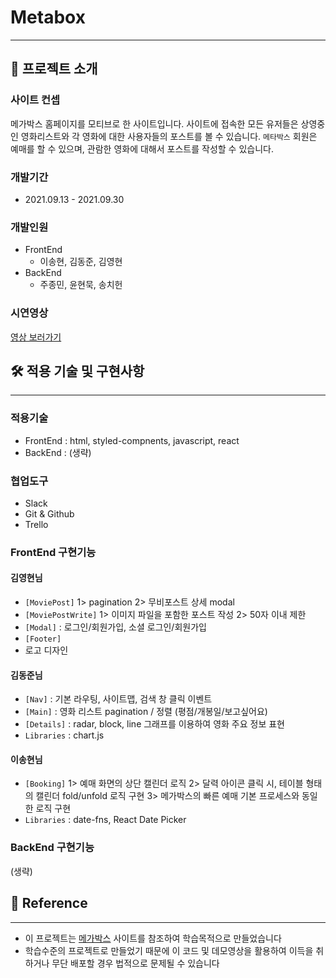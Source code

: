 # Metabox

---

## 🚂 프로젝트 소개

### 사이트 컨셉

메가박스 홈페이지를 모티브로 한 사이트입니다. 사이트에 접속한 모든 유저들은 상영중인 영화리스트와 각 영화에 대한 사용자들의 포스트를 볼 수 있습니다. `메타박스` 회원은 예매를 할 수 있으며, 관람한 영화에 대해서 포스트를 작성할 수 있습니다.

### 개발기간

- 2021.09.13 - 2021.09.30

### 개발인원

- FrontEnd
  - 이송현, 김동준, 김영현
- BackEnd
  - 주종민, 윤현묵, 송치헌

### 시연영상

[영상 보러가기](https://www.youtube.com/watch?v=PkHOsGvFzec)

## 🛠 적용 기술 및 구현사항

---

### 적용기술

- FrontEnd : html, styled-compnents, javascript, react
- BackEnd : (생략)

### 협업도구

- Slack
- Git & Github
- Trello

### FrontEnd 구현기능

#### 김영현님

- `[MoviePost]`
1> pagination 
2> 무비포스트 상세 modal
- `[MoviePostWrite]`
1> 이미지 파일을 포함한 포스트 작성
2> 50자 이내 제한
- `[Modal]` : 로그인/회원가입, 소셜 로그인/회원가입 
- `[Footer]` 
- 로고 디자인

#### 김동준님

- `[Nav]` : 기본 라우팅, 사이트맵, 검색 창 클릭 이벤트
- `[Main]` : 영화 리스트 pagination / 정렬 (평점/개봉일/보고싶어요)
- `[Details]` : radar, block, line 그래프를 이용하여 영화 주요 정보 표현
- `Libraries` : chart.js
#### 이송현님

- `[Booking]`
1> 예매 화면의 상단 캘린더 로직
2> 달력 아이콘 클릭 시, 테이블 형태의 캘린더 fold/unfold 로직 구현
3> 메가박스의 빠른 예매 기본 프로세스와 동일한 로직 구현
- `Libraries` : date-fns, React Date Picker

### BackEnd 구현기능

(생략)

## 📃 Reference

---

- 이 프로젝트는 [메가박스](https://www.megabox.co.kr/) 사이트를 참조하여 학습목적으로 만들었습니다
- 학습수준의 프로젝트로 만들었기 때문에 이 코드 및 데모영상을 활용하여 이득을 취하거나 무단 배포할 경우 법적으로 문제될 수 있습니다

